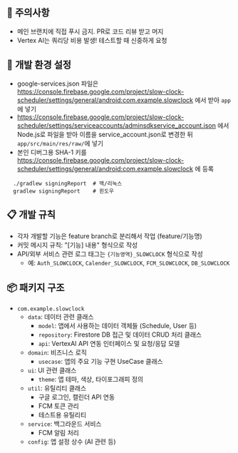 ## 💩 주의사항

- 메인 브랜치에 직접 푸시 금지. PR로 코드 리뷰 받고 머지
- Vertex AI는 쿼리당 비용 발생! 테스트할 때 신중하게 요청

## 🚨 개발 환경 설정

- google-services.json
  파일은 https://console.firebase.google.com/project/slow-clock-scheduler/settings/general/android:com.example.slowclock
  에서 받아 `app`에 넣기
- https://console.firebase.google.com/project/slow-clock-scheduler/settings/serviceaccounts/adminsdkservice_account.json
  에서 Node.js로 파일을 받아 이름을 service_account.json로 변경한 뒤 `app/src/main/res/raw/`에 넣기
- 본인 디버그용 SHA-1
  키를 https://console.firebase.google.com/project/slow-clock-scheduler/settings/general/android:com.example.slowclock
  에 등록

```
  ./gradlew signingReport  # 맥/리눅스
  gradlew signingReport    # 윈도우
```

## 📋 개발 규칙

- 각자 개발할 기능은 feature branch로 분리해서 작업 (feature/기능명)
- 커밋 메시지 규칙: "[기능] 내용" 형식으로 작성
- API/외부 서비스 관련 로그 태그는 `{기능영역}_SLOWCLOCK` 형식으로 작성
    - 예: `Auth_SLOWCLOCK`, `Calender_SLOWCLOCK`, `FCM_SLOWCLOCK`, `DB_SLOWCLOCK`

## 📦 패키지 구조

* `com.example.slowclock`
    * `data`: 데이터 관련 클래스
        * `model`: 앱에서 사용하는 데이터 객체들 (Schedule, User 등)
        * `repository`: Firestore DB 접근 및 데이터 CRUD 처리 클래스
        * `api`: VertexAI API 연동 인터페이스 및 요청/응답 모델
    * `domain`: 비즈니스 로직
        * `usecase`: 앱의 주요 기능 구현 UseCase 클래스
    * `ui`: UI 관련 클래스
        * `theme`: 앱 테마, 색상, 타이포그래피 정의
    * `util`: 유틸리티 클래스
        * 구글 로그인, 캘린더 API 연동
        * FCM 토큰 관리
        * 테스트용 유틸리티
    * `service`: 백그라운드 서비스
        * FCM 알림 처리
    * `config`: 앱 설정 상수 (AI 관련 등)